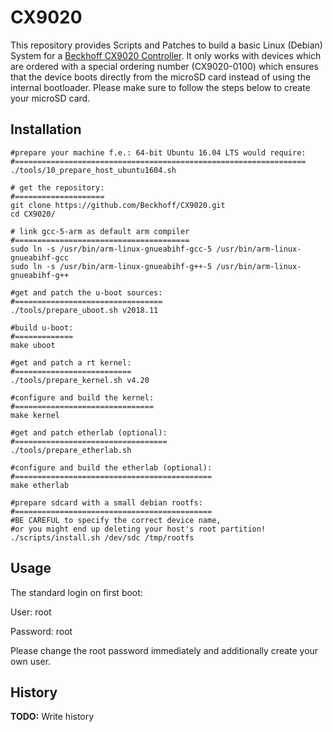 # CX9020

This repository provides Scripts and Patches to build a basic Linux (Debian) System for a [Beckhoff CX9020 Controller](https://www.beckhoff.com/default.asp?embedded_pc/cx9020.htm).
It only works with devices which are ordered with a special ordering number (CX9020-0100) which ensures that the device boots directly from the microSD card instead of using the internal bootloader.
Please make sure to follow the steps below to create your microSD card.

## Installation
```
#prepare your machine f.e.: 64-bit Ubuntu 16.04 LTS would require:
#=================================================================
./tools/10_prepare_host_ubuntu1604.sh

# get the repository:
#====================
git clone https://github.com/Beckhoff/CX9020.git
cd CX9020/

# link gcc-5-arm as default arm compiler
#=======================================
sudo ln -s /usr/bin/arm-linux-gnueabihf-gcc-5 /usr/bin/arm-linux-gnueabihf-gcc
sudo ln -s /usr/bin/arm-linux-gnueabihf-g++-5 /usr/bin/arm-linux-gnueabihf-g++

#get and patch the u-boot sources:
#=================================
./tools/prepare_uboot.sh v2018.11

#build u-boot:
#=============
make uboot

#get and patch a rt kernel:
#==========================
./tools/prepare_kernel.sh v4.20

#configure and build the kernel:
#===============================
make kernel

#get and patch etherlab (optional):
#==================================
./tools/prepare_etherlab.sh

#configure and build the etherlab (optional):
#============================================
make etherlab

#prepare sdcard with a small debian rootfs:
#============================================
#BE CAREFUL to specify the correct device name,
#or you might end up deleting your host's root partition!
./scripts/install.sh /dev/sdc /tmp/rootfs
```
## Usage
The standard login on first boot:

User:     root

Password: root

Please change the root password immediately and additionally create your own user.

## History
**TODO:** Write history

